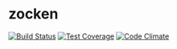 # zocken
[![Build Status](https://travis-ci.org/dsager/zocken.svg)](https://travis-ci.org/dsager/zocken)
[![Test Coverage](https://codeclimate.com/github/dsager/zocken/badges/coverage.svg)](https://codeclimate.com/github/dsager/zocken/coverage)
[![Code Climate](https://codeclimate.com/github/dsager/zocken/badges/gpa.svg)](https://codeclimate.com/github/dsager/zocken)
